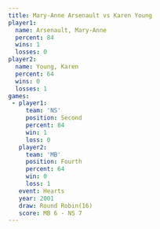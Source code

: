 ```yaml
---
title: Mary-Anne Arsenault vs Karen Young
player1:                    
  name: Arsenault, Mary-Anne
  percent: 84               
  wins: 1                   
  losses: 0                 
player2:                    
  name: Young, Karen        
  percent: 64               
  wins: 0                   
  losses: 1                 
games:
 - player1:          
     team: 'NS'      
     position: Second
     percent: 84     
     win: 1          
     loss: 0         
   player2:          
     team: 'MB'      
     position: Fourth
     percent: 64     
     win: 0          
     loss: 1         
   event: Hearts        
   year: 2001           
   draw: Round Robin(16)
   score: MB 6 - NS 7   
---
```

